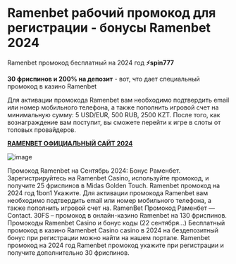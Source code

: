 # Ramenbet рабочий промокод для регистрации - бонусы Ramenbet 2024
Ramenbet промокод бесплатный на 2024 год **⚡️spin777**


**30 фриспинов и 200% на депозит** - вот, что дает специальный промокод в казино Ramenbet

Для активации промокода Ramenbet вам необходимо подтвердить email или номер мобильного телефона, а также пополнить игровой счет на минимальную сумму: 5 USD/EUR, 500 RUB, 2500 KZT. После того, как вознаграждение вам поступит, вы сможете перейти к игре в слоты от топовых провайдеров.

**[RAMENBET ОФИЦИАЛЬНЫЙ САЙТ 2024](https://linkcasino.ru/ramenbet_fvip)**

![image](https://github.com/user-attachments/assets/f9e626cc-2f8d-4292-a9f0-9c0938ed575a)



Промокод Ramenbet на Сентябрь 2024: Бонус Раменбет. Зарегистрируйтесь на Ramenbet Casino, используйте промокод, и получите 25 фриспинов в Midas Golden Touch. Ramenbet промокод на 2024 год 1bon1 Укажите. Для активации промокода Ramenbet вам необходимо подтвердить email или номер мобильного телефона, а также пополнить игровой счет на. RamenBet Промокод Раменбет — Contact. 30FS – промокод в онлайн-казино Ramenbet на 130 фриспинов. Промокоды Ramenbet Casino и бонус коды (22 сентября...) Бесплатный промокод в казино Ramenbet Casino casino в 2024 на бездепозитный бонус при регистрации можно найти на нашем портале. Ramenbet промокод на 2024 год Ramenbet промокод укажите при регистрации и получите дополнительно 30 фриспинов.

